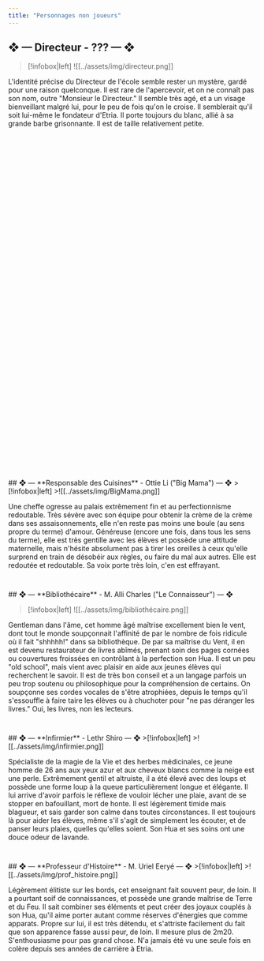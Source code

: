 ```yaml
---
title: "Personnages non joueurs"
---
```


## ❖ —  **Directeur** - ??? — ❖

>[!infobox|left]
>![[../assets/img/directeur.png]]

L'identité précise du Directeur de l'école semble rester un mystère, gardé pour une raison quelconque. Il est rare de l'apercevoir, et on ne connaît pas son nom, outre "Monsieur le Directeur." Il semble très agé, et a un visage bienveillant malgré lui, pour le peu de fois qu'on le croise. Il semblerait qu'il soit lui-même le fondateur d'Etria.
Il porte toujours du blanc, allié à sa grande barbe grisonnante.
Il est de taille relativement petite.
<div style="height:8em;display:block;"></div>
<div style="height:15%;display:block;"></div>
## ❖ —  **Responsable des Cuisines** - Ottie Li ("Big Mama") — ❖
>[!infobox|left]
>![[../assets/img/BigMama.png]]

Une cheffe ogresse au palais extrêmement fin et au perfectionnisme redoutable. Très sévère avec son équipe pour obtenir la crème de la crème dans ses assaisonnements, elle n'en reste pas moins une boule (au sens propre du terme) d'amour. Généreuse (encore une fois, dans tous les sens du terme), elle est très gentille avec les élèves et possède une attitude maternelle, mais n'hésite absolument pas à tirer les oreilles à ceux qu'elle surprend en train de désobéir aux règles, ou faire du mal aux autres. 
Elle est redoutée et redoutable. Sa voix porte très loin, c'en est effrayant.

<div style="height:2em;display:block;"></div>
## ❖ —  **Bibliothécaire** - M. Alli Charles ("Le Connaisseur") — ❖

>[!infobox|left]
>![[../assets/img/bibliothécaire.png]]

Gentleman dans l'âme, cet homme âgé maîtrise excellement bien le vent, dont tout le monde soupçonnait l'affinité de par le nombre de fois ridicule où il fait "shhhhh!" dans sa bibliothèque. De par sa maîtrise du Vent, il en est devenu restaurateur de livres abîmés, prenant soin des pages cornées ou couvertures froissées en contrôlant à la perfection son Hua. Il est un peu "old school", mais vient avec plaisir en aide aux jeunes élèves qui recherchent le savoir.
Il est de très bon conseil et a un langage parfois un peu trop soutenu ou philosophique pour la compréhension de certains.
On soupçonne ses cordes vocales de s'être atrophiées, depuis le temps qu'il s'essouffle à faire taire les élèves ou à chuchoter pour "ne pas déranger les livres." Oui, les livres, non les lecteurs.

<div style="height:2em;display:block;"></div>
## ❖ —  **Infirmier** - Lethr Shiro — ❖
>[!infobox|left]
>![[../assets/img/infirmier.png]]

Spécialiste de la magie de la Vie et des herbes médicinales, ce jeune homme de 26 ans aux yeux azur et aux cheveux blancs comme la neige est une perle. Extrêmement gentil et altruiste, il a été élevé avec des loups et possède une forme loup à la queue particulièrement longue et élégante.
Il lui arrive d'avoir parfois le réflexe de vouloir lécher une plaie, avant de se stopper en bafouillant, mort de honte. Il est légèrement timide mais blagueur, et sais garder son calme dans toutes circonstances. Il est toujours là pour aider les élèves, même s'il s'agit de simplement les écouter, et de panser leurs plaies, quelles qu'elles soient.
Son Hua et ses soins ont une douce odeur de lavande.
<div style="height:2em;display:block;"></div>
## ❖ —  **Professeur d'Histoire** - M. Uriel Eeryé  — ❖
>[!infobox|left]
>![[../assets/img/prof_histoire.png]]

Légèrement élitiste sur les bords, cet enseignant fait souvent peur, de loin. Il a pourtant soif de connaissances, et possède une grande maîtrise de Terre et du Feu. Il sait combiner ses éléments et peut créer des joyaux couplés à son Hua, qu'il aime porter autant comme réserves d'énergies que comme apparats. 
Propre sur lui, il est très détendu, et s'attriste facilement du fait que son apparence fasse aussi peur, de loin. Il mesure plus de 2m20. 
S'enthousiasme pour pas grand chose. N'a jamais été vu une seule fois en colère depuis ses années de carrière à Etria.



